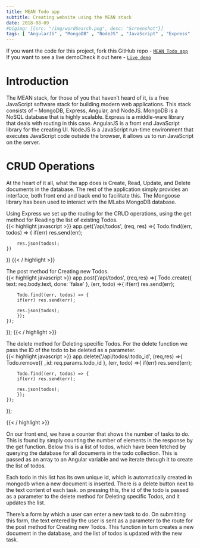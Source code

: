 ```yaml
---
title: MEAN Todo app
subtitle: Creating website using the MEAN stack
date: 2018-08-09
#bigimg: [{src: "/img/wordSearch.png", desc: "Screenshot"}]
tags: [ "AngularJS" , "MongoDB" , "NodeJS" , "JavaScript" , "Express" , "Website" ]
---
```


If you want the code for this project, fork this GitHub repo - [`MEAN Todo app`](https://github.com/Aveek-Saha/MEAN-todo-app) <br>
If you want to see a live demoCheck it out here - [`Live demo`](https://todo0.herokuapp.com/)

<!--more-->

# Introduction
The MEAN stack, for those of you that haven’t heard of it, is a free JavaScript software stack for building modern web applications. This stack consists of – MongoDB,  Express, Angular, and NodeJS.  MongoDB is a NoSQL database that is highly scalable. Express is a middle-ware library that deals with routing in this case. AngularJS is a front end JavaScript library for the creating UI. NodeJS is a JavaScript run-time environment that executes JavaScript code outside the browser, it allows us to run JavaScript on the server.

# CRUD Operations
At the heart of it all, what the app does is Create, Read, Update, and Delete documents in the database. The rest of the application simply provides an interface, both front end and back end to facilitate this. The Mongoose library has been used to interact with the MLabs MongoDB database.

Using Express we set up the routing for the CRUD operations, using the get method for Reading the list of existing Todos.<br>
{{< highlight javascript >}}
app.get('/api/todos', (req, res) =>{
    Todo.find((err, todos) => {
        if(err) res.send(err);

        res.json(todos);
    })
})
{{< / highlight >}}

The post method for Creating new Todos.<br>
{{< highlight javascript >}}
app.post('/api/todos', (req,res) =>{
    Todo.create({
        text: req.body.text,
        done: 'false'
    }, (err, todo) =>{
        if(err) res.send(err);

        Todo.find((err, todos) => {
        if(err) res.send(err);

        res.json(todos);
        });
    });
});
{{< / highlight >}}

The delete method for Deleting specific Todos. For the delete function we pass the ID of the todo to be deleted as a parameter.<br>
{{< highlight javascript >}}
app.delete('/api/todos/:todo_id', (req,res) =>{
    Todo.remove({
        _id: req.params.todo_id
    }, (err, todo) =>{
        if(err) res.send(err);

        Todo.find((err, todos) => {
        if(err) res.send(err);

        res.json(todos);
        });
    });
});

{{< / highlight >}}

On our front end, we have a counter that shows the number of tasks to do. This is found by simply counting the number of elements in the response by the get function. Below this is a list of todos, which have been fetched by querying the database for all documents in the todo collection. This is passed as an array to an Angular variable and we iterate through it to create the list of todos.

Each todo in this list has its own unique id, which is automatically created in mongodb when a new document is inserted. There is a delete button next to the text content of each task. on pressing this, the id of the todo is passed as a parameter to the delete method for Deleting specific Todos, and it updates the list.

There’s a form by which a user can enter a new task to do. On submitting this form, the text entered by the user is sent as a parameter to the route for the post method for Creating new Todos. This function in turn creates a new document in the database, and the list of todos is updated with the new task.


<br>